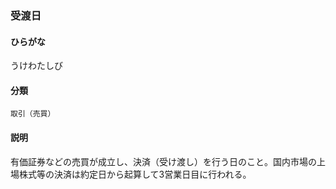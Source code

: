 <div style="display:none;">

## [あ行](securities-terms?id=あ行)

</div>

### 受渡日

#### ひらがな

うけわたしび

#### 分類

`取引（売買）`

#### 説明

有価証券などの売買が成立し、決済（受け渡し）を行う日のこと。国内市場の上場株式等の決済は約定日から起算して3営業日目に行われる。

<div style="display:none;">

## [か行](securities-terms?id=か行)
## [さ行](securities-terms?id=さ行)
## [た行](securities-terms?id=た行)
## [な行](securities-terms?id=な行)
## [は行](securities-terms?id=は行)
## [ま行](securities-terms?id=ま行)
## [や行](securities-terms?id=や行)
## [ら行](securities-terms?id=ら行)
## [わ行](securities-terms?id=わ行)
## [英数字・記号](securities-terms?id=英数字・記号)

</div>

